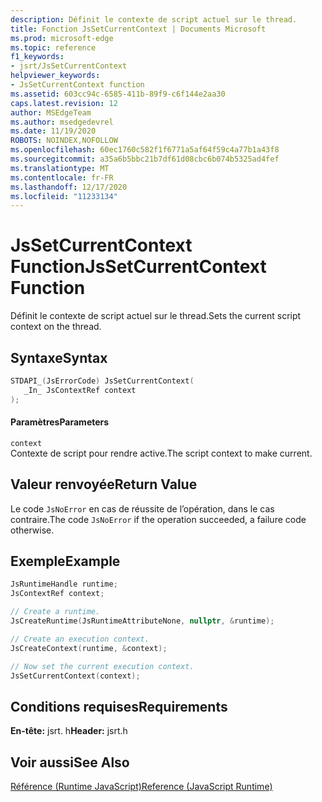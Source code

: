 ```yaml
---
description: Définit le contexte de script actuel sur le thread.
title: Fonction JsSetCurrentContext | Documents Microsoft
ms.prod: microsoft-edge
ms.topic: reference
f1_keywords:
- jsrt/JsSetCurrentContext
helpviewer_keywords:
- JsSetCurrentContext function
ms.assetid: 603cc94c-6585-411b-89f9-c6f144e2aa30
caps.latest.revision: 12
author: MSEdgeTeam
ms.author: msedgedevrel
ms.date: 11/19/2020
ROBOTS: NOINDEX,NOFOLLOW
ms.openlocfilehash: 60ec1760c582f1f6771a5af64f59c4a77b1a43f8
ms.sourcegitcommit: a35a6b5bbc21b7df61d08cbc6b074b5325ad4fef
ms.translationtype: MT
ms.contentlocale: fr-FR
ms.lasthandoff: 12/17/2020
ms.locfileid: "11233134"
---
```

# <span data-ttu-id="9cf54-103">JsSetCurrentContext Function</span><span class="sxs-lookup"><span data-stu-id="9cf54-103">JsSetCurrentContext Function</span></span>

<span data-ttu-id="9cf54-104">Définit le contexte de script actuel sur le thread.</span><span class="sxs-lookup"><span data-stu-id="9cf54-104">Sets the current script context on the thread.</span></span>  
  
## <span data-ttu-id="9cf54-105">Syntaxe</span><span class="sxs-lookup"><span data-stu-id="9cf54-105">Syntax</span></span>  
  
```cpp  
STDAPI_(JsErrorCode) JsSetCurrentContext(  
   _In_ JsContextRef context  
);  
```  
  
#### <span data-ttu-id="9cf54-106">Paramètres</span><span class="sxs-lookup"><span data-stu-id="9cf54-106">Parameters</span></span>  
 `context`  
 <span data-ttu-id="9cf54-107">Contexte de script pour rendre active.</span><span class="sxs-lookup"><span data-stu-id="9cf54-107">The script context to make current.</span></span>  
  
## <span data-ttu-id="9cf54-108">Valeur renvoyée</span><span class="sxs-lookup"><span data-stu-id="9cf54-108">Return Value</span></span>  
 <span data-ttu-id="9cf54-109">Le code `JsNoError` en cas de réussite de l’opération, dans le cas contraire.</span><span class="sxs-lookup"><span data-stu-id="9cf54-109">The code `JsNoError` if the operation succeeded, a failure code otherwise.</span></span>  

## <span data-ttu-id="9cf54-110">Exemple</span><span class="sxs-lookup"><span data-stu-id="9cf54-110">Example</span></span>

```cpp
JsRuntimeHandle runtime;
JsContextRef context;

// Create a runtime.
JsCreateRuntime(JsRuntimeAttributeNone, nullptr, &runtime);

// Create an execution context.
JsCreateContext(runtime, &context);

// Now set the current execution context.
JsSetCurrentContext(context);
```

## <span data-ttu-id="9cf54-111">Conditions requises</span><span class="sxs-lookup"><span data-stu-id="9cf54-111">Requirements</span></span>  
 <span data-ttu-id="9cf54-112">**En-tête:** jsrt. h</span><span class="sxs-lookup"><span data-stu-id="9cf54-112">**Header:** jsrt.h</span></span>  
  
## <span data-ttu-id="9cf54-113">Voir aussi</span><span class="sxs-lookup"><span data-stu-id="9cf54-113">See Also</span></span>  
 [<span data-ttu-id="9cf54-114">Référence (Runtime JavaScript)</span><span class="sxs-lookup"><span data-stu-id="9cf54-114">Reference (JavaScript Runtime)</span></span>](../chakra-hosting/reference-javascript-runtime.md)
